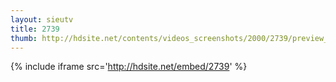 ```yaml
---
layout: sieutv
title: 2739
thumb: http://hdsite.net/contents/videos_screenshots/2000/2739/preview_360p.mp4.jpg
---
```

{% include iframe src='http://hdsite.net/embed/2739' %}
 
